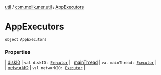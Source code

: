 [util](../../index.md) / [com.molikuner.util](../index.md) / [AppExecutors](./index.md)

# AppExecutors

`object AppExecutors`

### Properties

| [diskIO](disk-i-o.md) | `val diskIO: `[`Executor`](https://developer.android.com/reference/java/util/concurrent/Executor.html) |
| [mainThread](main-thread.md) | `val mainThread: `[`Executor`](https://developer.android.com/reference/java/util/concurrent/Executor.html) |
| [networkIO](network-i-o.md) | `val networkIO: `[`Executor`](https://developer.android.com/reference/java/util/concurrent/Executor.html) |

